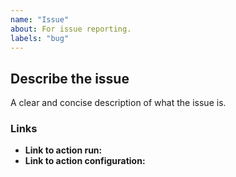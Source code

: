 ```yaml
---
name: "Issue"
about: For issue reporting.
labels: "bug"
---
```


## Describe the issue

A clear and concise description of what the issue is.

### Links

- **Link to action run:**
- **Link to action configuration:**
